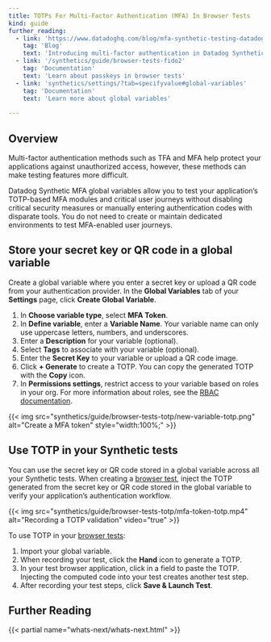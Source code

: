 ```yaml
---
title: TOTPs For Multi-Factor Authentication (MFA) In Browser Tests
kind: guide
further_reading:
  - link: 'https://www.datadoghq.com/blog/mfa-synthetic-testing-datadog/'
    tag: 'Blog'
    text: 'Introducing multi-factor authentication in Datadog Synthetic tests'
  - link: '/synthetics/guide/browser-tests-fido2'
    tag: 'Documentation'
    text: 'Learn about passkeys in browser tests'
  - link: 'synthetics/settings/?tab=specifyvalue#global-variables'
    tag: 'Documentation'
    text: 'Learn more about global variables'
 
---
```


## Overview

Multi-factor authentication methods such as TFA and MFA help protect your applications against unauthorized access, however, these methods can make testing features more difficult.

Datadog Synthetic MFA global variables allow you to test your application’s TOTP-based MFA modules and critical user journeys without disabling critical security measures or manually entering authentication codes with disparate tools. You do not need to create or maintain dedicated environments to test MFA-enabled user journeys.

## Store your secret key or QR code in a global variable

Create a global variable where you enter a secret key or upload a QR code from your authentication provider. In the **Global Variables** tab of your **Settings** page, click **Create Global Variable**.
1. In **Choose variable type**, select **MFA Token**.
2. In **Define variable**, enter a **Variable Name**. Your variable name can only use uppercase letters, numbers, and underscores.
3. Enter a **Description** for your variable (optional).
4. Select **Tags** to associate with your variable (optional).
5. Enter the **Secret Key** to your variable or upload a QR code image.
6. Click **+ Generate** to create a TOTP. You can copy the generated TOTP with the **Copy** icon.
7. In **Permissions settings**, restrict access to your variable based on roles in your org. For more information about roles, see the [RBAC documentation][1].

{{< img src="synthetics/guide/browser-tests-totp/new-variable-totp.png" alt="Create a MFA token" style="width:100%;" >}}

## Use TOTP in your Synthetic tests
You can use the secret key or QR code stored in a global variable across all your Synthetic tests. When creating a [browser test][2], inject the TOTP generated from the secret key or QR code stored in the global variable to verify your application’s authentication workflow.

{{< img src="synthetics/guide/browser-tests-totp/mfa-token-totp.mp4" alt="Recording a TOTP validation" video="true" >}}

To use TOTP in your [browser tests][2]:

1. Import your global variable.
2. When recording your test, click the **Hand** icon to generate a TOTP. 
3. In your test browser application, click in a field to paste the TOTP. Injecting the computed code into your test creates another test step. 
4. After recording your test steps, click **Save & Launch Test**.

## Further Reading

{{< partial name="whats-next/whats-next.html" >}}

[1]: /account_management/rbac/?tab=datadogapplication#custom-roles
[2]: /synthetics/browser_tests/
